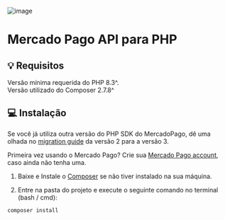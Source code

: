 ![image](https://github.com/mercadopago/sdk-php/assets/86324641/46001c9c-b28a-44cb-9fc3-211712be5022)

# Mercado Pago API para PHP

## 💡 Requisitos


Versão mínima requerida do PHP 8.3^. </br>
Versão utilizado do Composer 2.7.8^

## 💻 Instalação

Se você já utiliza outra versão do PHP SDK do MercadoPago, dê uma olhada no [migration guide](MIGRATION_GUIDE.md) da versão 2 para a versão 3.

Primeira vez usando o Mercado Pago? Crie sua [Mercado Pago account](https://www.mercadopago.com), caso ainda não tenha uma.

1. Baixe e Instale o [Composer](https://getcomposer.org/doc/00-intro.md) se não tiver instalado na sua máquina.

2. Entre na pasta do projeto e execute o seguinte comando no terminal (bash / cmd):

```
composer install
```